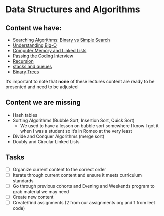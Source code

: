 # Data Structures and Algorithms 


## Content we have:
- [Searching Algorithms: Binary vs Simple Search](https://github.com/Code-Platoon-Curriculum/curriculum/tree/ai_curr_org/11-DS-Algorithms/1-intro-algos)
- [Understanding Big-O](https://github.com/Code-Platoon-Curriculum/curriculum/tree/ai_curr_org/11-DS-Algorithms/2-big-o)
- [Computer Memory and Linked Lists](https://github.com/Code-Platoon-Curriculum/curriculum/tree/ai_curr_org/11-DS-Algorithms/3-memory-linked-list)
- [Passing the Coding Interview](https://github.com/Code-Platoon-Curriculum/curriculum/tree/ai_curr_org/11-DS-Algorithms/5-intro-whiteboarding-problems-ds-review)
- [Recursion](https://github.com/Code-Platoon-Curriculum/curriculum/tree/ai_curr_org/11-DS-Algorithms/old_curr/2-recursion-the-call-stack)
- [stacks and queues](https://github.com/Code-Platoon-Curriculum/curriculum/blob/ai_curr_org/11-DS-Algorithms/old_curr/3-stacks-and-queues/stacks-queues-linked-lists.md)
- [Binary Trees](https://github.com/Code-Platoon-Curriculum/curriculum/tree/ai_curr_org/11-DS-Algorithms/old_curr/4-trees)

It’s important to note that **none** of these lectures content are ready to be presented and need to be adjusted

## Content we are missing
- Hash tables 
- Sorting Algorithms (Bubble Sort, Insertion Sort, Quick Sort)
  - We used to have a lesson on bubble sort somewhere I know I got it when I was a student so it’s in Romeo at the very least 
- Divide and Conquer Algorithms (merge sort)
- Doubly and Circular Linked Lists

## Tasks 
- [ ] Organize current content to the correct order
- [ ] Iterate through current content and ensure it meets curriculum standards 
- [ ] Go through previous cohorts and Evening and Weekends program to grab material we may need
- [ ] Create new content 
- [ ] Create/find assignments (2 from our assignments org and 1 from leet code)